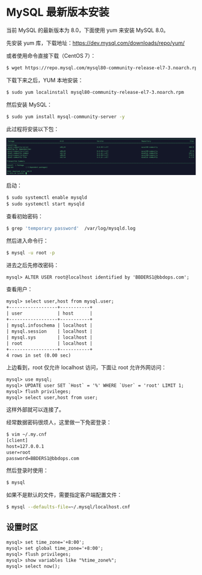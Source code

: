 # MySQL 最新版本安装

当前 MySQL 的最新版本为 8.0，下面使用 yum 来安装 MySQL 8.0。

先安装 yum 库，下载地址：https://dev.mysql.com/downloads/repo/yum/

或者使用命令直接下载（CentOS 7）：

```bash
$ wget https://repo.mysql.com/mysql80-community-release-el7-3.noarch.rpm
```

下载下来之后，YUM 本地安装：

```bash
$ sudo yum localinstall mysql80-community-release-el7-3.noarch.rpm
```

然后安装 MySQL：

```bash
$ sudo yum install mysql-community-server -y
```

此过程将安装以下包：

![image-20200513110643194](../../resource/image-20200513110643194.png)

启动：

```bash
$ sudo systemctl enable mysqld
$ sudo systemctl start mysqld
```

查看初始密码：

```bash
$ grep 'temporary password'  /var/log/mysqld.log
```

然后进入命令行：

```bash
$ mysql -u root -p
```

进去之后先修改密码：

````mysql
mysql> ALTER USER root@localhost identified by 'BBDERS1@bbdops.com';
````

查看用户：

```mysql
mysql> select user,host from mysql.user;
+------------------+-----------+
| user             | host      |
+------------------+-----------+
| mysql.infoschema | localhost |
| mysql.session    | localhost |
| mysql.sys        | localhost |
| root             | localhost |
+------------------+-----------+
4 rows in set (0.00 sec)
```

上边看到，root 仅允许 localhost 访问，下面让 root 允许外网访问：

```mysql
mysql> use mysql;
mysql> UPDATE user SET `Host` = '%' WHERE `User` = 'root' LIMIT 1;
mysql> flush privileges;
mysql> select user,host from user;
```

这样外部就可以连接了。

经常数据密码很烦人，这里做一下免密登录：

```
$ vim ~/.my.cnf
[client]
host=127.0.0.1
user=root
password=BBDERS1@bbdops.com
```

然后登录时使用：

```bash
$ mysql
```

如果不是默认的文件，需要指定客户端配置文件：

```bash
$ mysql --defaults-file=~/.mysql/localhost.cnf
```



## 设置时区

```mysql
mysql> set time_zone='+8:00';
mysql> set global time_zone='+8:00';
mysql> flush privileges;
mysql> show variables like "%time_zone%";
mysql> select now();
```





